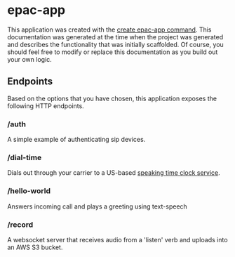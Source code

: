 # epac-app

This application was created with the [create epac-app command](https://www.npmjs.com/package/create-epac-app).  This documentation was generated at the time when the project was generated and describes the functionality that was initially scaffolded. Of course, you should feel free to modify or replace this documentation as you build out your own logic.

## Endpoints

Based on the options that you have chosen, this application exposes the following HTTP endpoints.

### /auth
A simple example of authenticating sip devices.

### /dial-time
Dials out through your carrier to a US-based [speaking time clock service](https://www.nist.gov/time-distribution/radio-station-wwv/telephone-time-day-service).

### /hello-world
Answers incoming call and plays a greeting using text-speech

### /record
A websocket server that receives audio from a 'listen' verb and uploads into an AWS S3 bucket.


